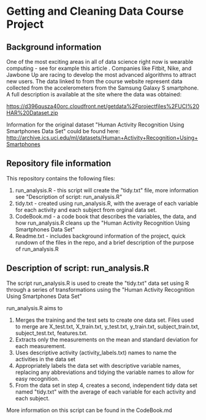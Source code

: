# Getting and Cleaning Data Course Project

## Background information 

One of the most exciting areas in all of data science right now is wearable computing - see for example this article . Companies like Fitbit, Nike, and Jawbone Up are racing to develop the most advanced algorithms to attract new users. The data linked to from the course website represent data collected from the accelerometers from the Samsung Galaxy S smartphone. A full description is available at the site where the data was obtained:

https://d396qusza40orc.cloudfront.net/getdata%2Fprojectfiles%2FUCI%20HAR%20Dataset.zip

Information for the original dataset "Human Activity Recognition Using Smartphones Data Set" could be found here:
http://archive.ics.uci.edu/ml/datasets/Human+Activity+Recognition+Using+Smartphones

## Repository file information

This repository contains the following files:
1. run_analysis.R - this script will create the "tidy.txt" file, more information see "Description of script: run_analysis.R"
2. tidy.txt - created using run_analysis.R, with the average of each variable for each activity and each subject from orginal data set.
3. CodeBook.md -  a code book that describes the variables, the data, and how run_analysis.R cleans up the "Human Activity Recognition      Using Smartphones Data Set"
4. Readme.txt - includes background information of the project, quick rundown of the files in the repo, and a brief description of the      purpose of run_analysis.R 

## Description of script: run_analysis.R

The script run_analysis.R is used to create the "tidy.txt" data set using R through a series of transformations using the "Human Activity Recognition Using Smartphones Data Set"

run_analysis.R aims to 

1. Merges the training and the test sets to create one data set. Files used to merge are X_test.txt, X_train.txt, y_test.txt, y_train.txt,    subject_train.txt, subject_test.txt, features.txt. 
2. Extracts only the measurements on the mean and standard deviation for each measurement. 
3. Uses descriptive activity (activity_labels.txt) names to name the activities in the data set
4. Appropriately labels the data set with descriptive variable names, replacing any abbreviations and tidying the variable names to allow    for easy recognition.
4. From the data set in step 4, creates a second, independent tidy data set named "tidy.txt" with the average of each variable for each     activity and each subject.

More information on this script can be found in the CodeBook.md
